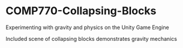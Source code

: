 # COMP770-Collapsing-Blocks
Experimenting with gravity and physics on the Unity Game Engine

Included scene of collapsing blocks demonstrates gravity mechanics

